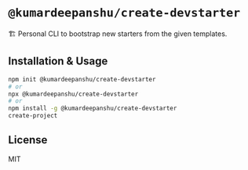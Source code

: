 # `@kumardeepanshu/create-devstarter`

🏗 Personal CLI to bootstrap new starters from the given templates.

## Installation & Usage

```bash
npm init @kumardeepanshu/create-devstarter
# or
npx @kumardeepanshu/create-devstarter
# or
npm install -g @kumardeepanshu/create-devstarter
create-project
```

## License

MIT